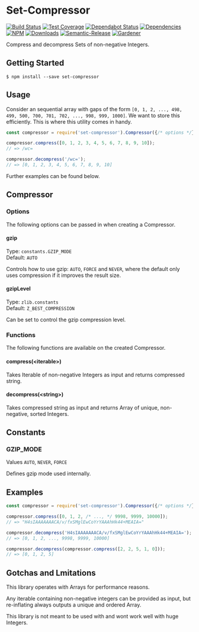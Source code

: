 # Set-Compressor

[![Build Status](https://circleci.com/gh/blackflux/set-compressor.png?style=shield)](https://circleci.com/gh/blackflux/set-compressor)
[![Test Coverage](https://img.shields.io/coveralls/blackflux/set-compressor/master.svg)](https://coveralls.io/github/blackflux/set-compressor?branch=master)
[![Dependabot Status](https://api.dependabot.com/badges/status?host=github&repo=blackflux/set-compressor)](https://dependabot.com)
[![Dependencies](https://david-dm.org/blackflux/set-compressor/status.svg)](https://david-dm.org/blackflux/set-compressor)
[![NPM](https://img.shields.io/npm/v/set-compressor.svg)](https://www.npmjs.com/package/set-compressor)
[![Downloads](https://img.shields.io/npm/dt/set-compressor.svg)](https://www.npmjs.com/package/set-compressor)
[![Semantic-Release](https://github.com/blackflux/js-gardener/blob/master/assets/icons/semver.svg)](https://github.com/semantic-release/semantic-release)
[![Gardener](https://github.com/blackflux/js-gardener/blob/master/assets/badge.svg)](https://github.com/blackflux/js-gardener)

Compress and decompress Sets of non-negative Integers.

## Getting Started

    $ npm install --save set-compressor

## Usage

Consider an sequential array with gaps of the form 
`[0, 1, 2, ..., 498, 499, 500, 700, 701, 702, ..., 998, 999, 1000]`. 
We want to store this efficiently. This is where this utility comes in handy.

<!-- eslint-disable import/no-unresolved -->
```js
const compressor = require('set-compressor').Compressor({/* options */});

compressor.compress([0, 1, 2, 3, 4, 5, 6, 7, 8, 9, 10]);
// => /wc=

compressor.decompress('/wc=');
// => [0, 1, 2, 3, 4, 5, 6, 7, 8, 9, 10]
```

Further examples can be found below.

## Compressor

### Options

The following options can be passed in when creating a Compressor.

#### gzip

Type: `constants.GZIP_MODE`<br>
Default: `AUTO`

Controls how to use gzip: `AUTO`, `FORCE` and `NEVER`, 
where the default only uses compression if it improves the result size.

#### gzipLevel

Type: `zlib.constants`<br>
Default: `Z_BEST_COMPRESSION`

Can be set to control the gzip compression level.

### Functions

The following functions are available on the created Compressor.

#### compress(\<iterable\>)

Takes Iterable of non-negative Integers as input and returns compressed string.

#### decompress(\<string\>)

Takes compressed string as input and returns Array of unique, non-negative, sorted Integers.

## Constants

### GZIP_MODE

Values `AUTO`, `NEVER`, `FORCE`

Defines gzip mode used internally.

## Examples

<!-- eslint-disable import/no-unresolved -->
```js
const compressor = require('set-compressor').Compressor({/* options */});

compressor.compress([0, 1, 2, /* ..., */ 9998, 9999, 10000]);
// => "H4sIAAAAAAACA/v/fxSMglEwCoYrYAAAhHk44+MEAIA="

compressor.decompress('H4sIAAAAAAACA/v/fxSMglEwCoYrYAAAhHk44+MEAIA=');
// => [0, 1, 2, ..., 9998, 9999, 10000]

compressor.decompress(compressor.compress([2, 2, 5, 1, 0]));
// => [0, 1, 2, 5]
```

## Gotchas and Lmitations

This library operates with Arrays for performance reasons.

Any iterable containing non-negative integers can be provided as input,
but re-inflating always outputs a unique and ordered Array.

This library is not meant to be used with and wont work well with huge Integers. 
